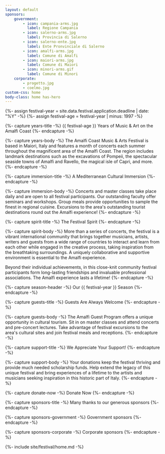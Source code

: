 ```yaml
---
layout: default
sponsors:
    government:
        - icon: campania-arms.jpg
          label: Regione Campania
        - icon: salerno-arms.jpg
          label: Provincia di Salerno
        - icon: salerno-ente.jpg
          label: Ente Pronvinciale di Salerno
        - icon: amalfi-arms.jpg
          label: Comune di Amalfi
        - icon: maiori-arms.jpg
          label: Comune di Maiori
        - icon: minori-arms.gif
          label: Comune di Minori
    corporate:
        - progetto.jpg
        - coelmo.jpg
custom-css: home
body-class: home has-hero
---
```

{%- assign festival-year = site.data.festival.application.deadline | date: "%Y" -%}
{%- assign festival-age = festival-year | minus: 1997 -%}

{%- capture years-title -%}
{{ festival-age }} Years of Music & Art on the Amalfi Coast
{%- endcapture -%}

{%- capture years-body -%}
The Amalfi Coast Music & Arts Festival is based in Maiori, Italy and features a month of concerts each summer throughout the magnificent area of the Amalfi Coast. The region includes landmark destinations such as the excavations of Pompeii, the spectacular seaside towns of Amalfi and Ravello, the magical isle of Capri, and more.
{%- endcapture -%}

{%- capture immersion-title -%}
A Mediterranean Cultural Immersion
{%- endcapture -%}

{%- capture immersion-body -%}
Concerts and master classes take place daily and are open to all festival participants. Our outstanding faculty offer seminars and workshops. Group meals provide opportunities to sample the finest in regional cuisine. Excursions to the area's outstanding tourist destinations round out the Amalfi experience!
{%- endcapture -%}

{%- capture spirit-title -%}
The Festival Spirit
{%- endcapture -%}

{%- capture spirit-body -%}
More than a series of concerts, the festival is a vibrant international community that brings together musicians, artists, writers and guests from a wide range of countries to interact and learn from each other while engaged in the creative process, taking inspiration from the breathtaking surroundings. A uniquely collaborative and supportive environment is essential to the Amalfi experience.

Beyond their individual achievements, in this close-knit community festival participants form long-lasting friendships and invaluable professional associations. The Amalfi experience lasts a lifetime!
{%- endcapture -%}

{%- capture season-header -%}
Our {{ festival-year }} Season
{%- endcapture -%}

{%- capture guests-title -%}
Guests Are Always Welcome
{%- endcapture -%}

{%- capture guests-body -%}
The Amalfi Guest Program offers a unique opportunity in cultural tourism. Sit in on  master classes and attend concerts and pre-concert lectures. Take advantage of festival excursions to the area's cultural sites and join festival meals and receptions.
{%- endcapture -%}

{%- capture support-title -%} 
We Appreciate Your Support!
{%- endcapture -%}

{%- capture support-body -%}
Your donations keep the festival thriving and provide much needed scholarship funds. Help extend the legacy of this unique festival and bring experiences of a lifetime to the artists and musicians seeking inspiration in this historic part of Italy.
{%- endcapture -%}

{%- capture donate-now -%}
Donate Now
{%- endcapture -%}

{%- capture sponsors-title -%}
Many thanks to our generous sponsors
{%- endcapture -%}

{%- capture sponsors-government -%}
Government sponsors
{%- endcapture -%}

{%- capture sponsors-corporate -%}
Corporate sponsors
{%- endcapture -%}

{%- include site/festival/home.md -%}